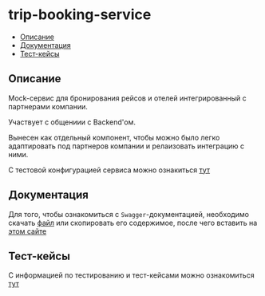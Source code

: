 # trip-booking-service
* [Описание](#descr)
* [Документация](#docs)
* [Тест-кейсы](#test)

## <a name="descr"></a> Описание
Mock-сервис для бронирования рейсов и отелей интегрированный с партнерами компании.

Участвует с общениии с Backend'ом.

Вынесен как отдельный компонент, чтобы можно было легко адаптировать под партнеров компании и релаизовать интеграцию с ними.

С тестовой конфигурацией сервиса можно ознакиться [тут](../assets/booking-service-conf.yml)

## <a name="docs"></a> Документация

Для того, чтобы ознакомиться с `Swagger`-документацией, необходимо скачать [файл](docs/open-api.yaml) или скопировать его содержимое, после чего вставить на [этом сайте](https://editor.swagger.io)

## <a name="test"></a> Тест-кейсы
С информацией по тестированию и тест-кейсами можно ознакомиться [тут](../tech_documentation/Test_plan.pdf)
